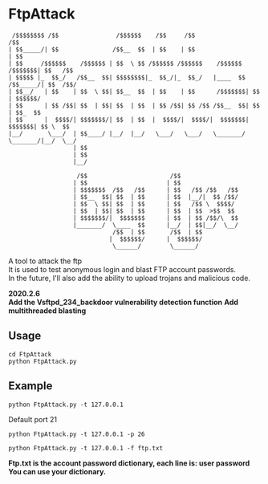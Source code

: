# FtpAttack

```
 /$$$$$$$$ /$$                /$$$$$$    /$$     /$$                         /$$      
| $$_____/| $$               /$$__  $$  | $$    | $$                        | $$      
| $$     /$$$$$$    /$$$$$$ | $$  \ $$ /$$$$$$ /$$$$$$    /$$$$$$   /$$$$$$$| $$   /$$
| $$$$$ |_  $$_/   /$$__  $$| $$$$$$$$|_  $$_/|_  $$_/   |____  $$ /$$_____/| $$  /$$/
| $$__/   | $$    | $$  \ $$| $$__  $$  | $$    | $$      /$$$$$$$| $$      | $$$$$$/ 
| $$      | $$ /$$| $$  | $$| $$  | $$  | $$ /$$| $$ /$$ /$$__  $$| $$      | $$_  $$ 
| $$      |  $$$$/| $$$$$$$/| $$  | $$  |  $$$$/|  $$$$/|  $$$$$$$|  $$$$$$$| $$ \  $$
|__/       \___/  | $$____/ |__/  |__/   \___/   \___/   \_______/ \_______/|__/  \__/
                  | $$                                                                
                  | $$                                                                
                  |__/                                                                

                   /$$                       /$$                                      
                  | $$                      | $$                                      
                  | $$$$$$$  /$$   /$$      | $$   /$$ /$$   /$$                      
                  | $$__  $$| $$  | $$      | $$  |__/|  $$ /$$/                      
                  | $$  \ $$| $$  | $$      | $$   /$$ \  $$$$/                       
                  | $$  | $$| $$  | $$      | $$  | $$  >$$  $$                       
                  | $$$$$$$/|  $$$$$$$      | $$  | $$ /$$/\  $$                      
                  |_______/  \____  $$      |__/  | $$|__/  \__/                      
                             /$$  | $$       /$$  | $$                                
                            |  $$$$$$/      |  $$$$$$/                                
                             \______/        \______/                                 
```
A tool to attack the ftp<br>
It is used to test anonymous login and blast FTP account passwords.<br>
In the future, I'll also add the ability to upload trojans and malicious code.<br>

**2020.2.6**<br>
**Add the Vsftpd_234_backdoor vulnerability detection function**
**Add multithreaded blasting**

## Usage

```shell
cd FtpAttack
python FtpAttack.py
```

## Example

```shell
python FtpAttack.py -t 127.0.0.1
```
Default port 21

```shell
python FtpAttack.py -t 127.0.0.1 -p 26
```

```shell
python FtpAttack.py -t 127.0.0.1 -f ftp.txt
```
**Ftp.txt is the account password dictionary, each line is: user password**<br>
**You can use your dictionary.**